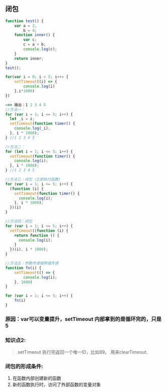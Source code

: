 ## 闭包

```js
function test() {
    var a = 2,
        b = 4;
    function inner() {
        var c;
        c = a + b;
        console.log(c);
    }
    return inner;
}
test();
```

```js
for(var i = 0; i < 5; i++> {
    setTimeout((i) => {
        console.log(i)
    },i*1000)
})

==> 输出：1 2 3 4 5
//方法一：
for (var i = 1; i <= 5; i++) {
  let _i = i;
  setTimeout(function timer() {
    console.log(_i);
  }, i * 1000);
} //1 2 3 4 5

//方法二：
for (let i = 1; i <= 5; i++) {
  setTimeout(function timer() {
    console.log(i);
  }, i * 1000);
} //1 2 3 4 5

//方法三：闭包（立即执行函数）
for (var i = 1; i <= 5; i++) {
  (function (i) {
    setTimeout(function timer() {
      console.log(i);
    }, i * 1000);
  })(i)
}

//方法四：闭包
for (var i = 1; i <= 5; i++) {
  setTimeout((function (i) {
    return function () {
      console.log(i);
    }
  })(i), i * 1000);
}

//方法五：参数传递按照值传递
function fn(i) {
    setTimeout(() => {
        console.log(i);
    }, 1000)
}

for (var i = 1; i <= 5; i++) {
    fn(i)
}
```

### 原因：var可以变量提升，setTimeout 内部拿到的是循环完的，只是5

### 知识点2:
> setTimeout 执行完返回一个唯一ID，比如89。 用来clearTimeout.

### 闭包的形成条件:
1. 在函数内部创建新的函数
2. 新的函数执行时，访问了外部函数的变量对象